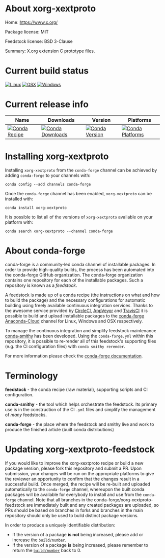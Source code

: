 About xorg-xextproto
====================

Home: https://www.x.org/

Package license: MIT

Feedstock license: BSD 3-Clause

Summary: X.org extension C prototype files.



Current build status
====================

[![Linux](https://img.shields.io/circleci/project/github/conda-forge/xorg-xextproto-feedstock/master.svg?label=Linux)](https://circleci.com/gh/conda-forge/xorg-xextproto-feedstock)
[![OSX](https://img.shields.io/travis/conda-forge/xorg-xextproto-feedstock/master.svg?label=macOS)](https://travis-ci.org/conda-forge/xorg-xextproto-feedstock)
[![Windows](https://img.shields.io/appveyor/ci/conda-forge/xorg-xextproto-feedstock/master.svg?label=Windows)](https://ci.appveyor.com/project/conda-forge/xorg-xextproto-feedstock/branch/master)

Current release info
====================

| Name | Downloads | Version | Platforms |
| --- | --- | --- | --- |
| [![Conda Recipe](https://img.shields.io/badge/recipe-xorg--xextproto-green.svg)](https://anaconda.org/conda-forge/xorg-xextproto) | [![Conda Downloads](https://img.shields.io/conda/dn/conda-forge/xorg-xextproto.svg)](https://anaconda.org/conda-forge/xorg-xextproto) | [![Conda Version](https://img.shields.io/conda/vn/conda-forge/xorg-xextproto.svg)](https://anaconda.org/conda-forge/xorg-xextproto) | [![Conda Platforms](https://img.shields.io/conda/pn/conda-forge/xorg-xextproto.svg)](https://anaconda.org/conda-forge/xorg-xextproto) |

Installing xorg-xextproto
=========================

Installing `xorg-xextproto` from the `conda-forge` channel can be achieved by adding `conda-forge` to your channels with:

```
conda config --add channels conda-forge
```

Once the `conda-forge` channel has been enabled, `xorg-xextproto` can be installed with:

```
conda install xorg-xextproto
```

It is possible to list all of the versions of `xorg-xextproto` available on your platform with:

```
conda search xorg-xextproto --channel conda-forge
```


About conda-forge
=================

conda-forge is a community-led conda channel of installable packages.
In order to provide high-quality builds, the process has been automated into the
conda-forge GitHub organization. The conda-forge organization contains one repository
for each of the installable packages. Such a repository is known as a *feedstock*.

A feedstock is made up of a conda recipe (the instructions on what and how to build
the package) and the necessary configurations for automatic building using freely
available continuous integration services. Thanks to the awesome service provided by
[CircleCI](https://circleci.com/), [AppVeyor](https://www.appveyor.com/)
and [TravisCI](https://travis-ci.org/) it is possible to build and upload installable
packages to the [conda-forge](https://anaconda.org/conda-forge)
[Anaconda-Cloud](https://anaconda.org/) channel for Linux, Windows and OSX respectively.

To manage the continuous integration and simplify feedstock maintenance
[conda-smithy](https://github.com/conda-forge/conda-smithy) has been developed.
Using the ``conda-forge.yml`` within this repository, it is possible to re-render all of
this feedstock's supporting files (e.g. the CI configuration files) with ``conda smithy rerender``.

For more information please check the [conda-forge documentation](https://conda-forge.org/docs/).

Terminology
===========

**feedstock** - the conda recipe (raw material), supporting scripts and CI configuration.

**conda-smithy** - the tool which helps orchestrate the feedstock.
                   Its primary use is in the construction of the CI ``.yml`` files
                   and simplify the management of *many* feedstocks.

**conda-forge** - the place where the feedstock and smithy live and work to
                  produce the finished article (built conda distributions)


Updating xorg-xextproto-feedstock
=================================

If you would like to improve the xorg-xextproto recipe or build a new
package version, please fork this repository and submit a PR. Upon submission,
your changes will be run on the appropriate platforms to give the reviewer an
opportunity to confirm that the changes result in a successful build. Once
merged, the recipe will be re-built and uploaded automatically to the
`conda-forge` channel, whereupon the built conda packages will be available for
everybody to install and use from the `conda-forge` channel.
Note that all branches in the conda-forge/xorg-xextproto-feedstock are
immediately built and any created packages are uploaded, so PRs should be based
on branches in forks and branches in the main repository should only be used to
build distinct package versions.

In order to produce a uniquely identifiable distribution:
 * If the version of a package **is not** being increased, please add or increase
   the [``build/number``](https://conda.io/docs/user-guide/tasks/build-packages/define-metadata.html#build-number-and-string).
 * If the version of a package **is** being increased, please remember to return
   the [``build/number``](https://conda.io/docs/user-guide/tasks/build-packages/define-metadata.html#build-number-and-string)
   back to 0.
